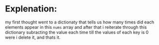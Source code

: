 # Explenation:
my first thought went to a dictionaty that tells us how many times did each elements appear in this `nums` array and after that i reiterate through this dictionary subracting the value each time till the values of each key is 0 were i delete it, and thats it.​

